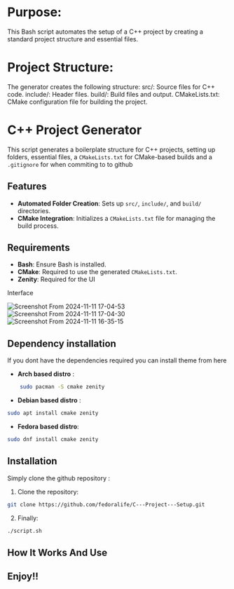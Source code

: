 # Purpose: 
This Bash script automates the setup of a C++ project by creating a standard project structure and essential files.

# Project Structure: 
The generator creates the following structure:
    src/: Source files for C++ code.
    include/: Header files.
    build/: Build files and output.
    CMakeLists.txt: CMake configuration file for building the project.

# C++ Project Generator

This script generates a boilerplate structure for C++ projects, setting up folders, essential files, a `CMakeLists.txt` for CMake-based builds and a `.gitignore` for when commiting to to github

## Features
- **Automated Folder Creation**: Sets up `src/`, `include/`, and `build/` directories.
- **CMake Integration**: Initializes a `CMakeLists.txt` file for managing the build process.

## Requirements
- **Bash**: Ensure Bash is installed.
- **CMake**: Required to use the generated `CMakeLists.txt`.
- **Zenity**: Required for the UI

Interface

![Screenshot From 2024-11-11 17-04-53](https://github.com/user-attachments/assets/71cf47f9-1ad3-4fd2-be31-49a9b4b99310)
![Screenshot From 2024-11-11 17-04-30](https://github.com/user-attachments/assets/4de70fd9-47db-45d7-9e9e-827496b0d19e)
![Screenshot From 2024-11-11 16-35-15](https://github.com/user-attachments/assets/05b72607-23c9-46e8-8c8e-01e75879ddb3)


## Dependency installation

If you dont have the dependencies required you can install theme from here
- **Arch based distro** :
```sh
    sudo pacman -S cmake zenity
```
- **Debian based distro** :
 ```sh
sudo apt install cmake zenity
```
- **Fedora based distro**:
```sh
sudo dnf install cmake zenity
```

## Installation 

Simply clone the github repository : 
1. Clone the repository:
```sh
git clone https://github.com/fedoralife/C---Project---Setup.git
```
2. Finally:
```sh
./script.sh
```
## How It Works And Use



## Enjoy!!

